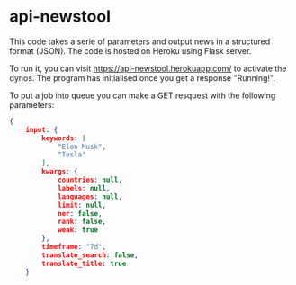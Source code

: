# api-newstool

This code takes a serie of parameters and output news in a structured format (JSON). The code is hosted on Heroku using Flask server.

To run it, you can visit https://api-newstool.herokuapp.com/ to activate the dynos. The program has initialised once you get a response "Running!".

To put a job into queue you can make a GET resquest with the following parameters:

```json
{
    input: {
        keywords: [
            "Elon Musk",
            "Tesla"
        ],
        kwargs: {
            countries: null,
            labels: null,
            languages: null,
            limit: null,
            ner: false,
            rank: false,
            weak: true
        },
        timeframe: "7d",
        translate_search: false,
        translate_title: true
    }
```

